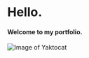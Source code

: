 # Hello. 

#### Welcome to my portfolio.

![Image of Yaktocat](https://octodex.github.com/images/yaktocat.png)
